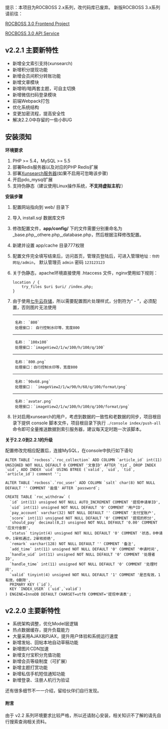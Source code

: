 提示：本项目为ROCBOSS 2.x系列，改代码库已废弃。
新版ROCBOSS 3.x系列请前往：

[ROCBOSS 3.0 Frontend Project](https://github.com/rocboss/rocboss-frontend)

[ROCBOSS 3.0 API Service](https://github.com/rocboss/rocboss-api)

## v2.2.1 主要新特性

- 新增全文索引支持(xunsearch)
- 新增积分提现功能
- 新增会员间积分转账功能
- 新增文章模块
- 新增明/暗两套主题，可自主切换
- 新增微信扫码登录模块
- 前端Webpack打包
- 优化系统结构
- 变更加密流程，提高安全性
- 解决2.2.0中存留的一些小BUG

## 安装须知

**环境要求**

1. PHP >= 5.4，MySQL >= 5.5
2. 部署Redis服务器以及对应的PHP Redis扩展
3. 部署[Xunsearch服务器][0](如果不启用可忽略该步骤)
4. 开启pdo_mysql扩展
5. 支持伪静态（建议使用Linux操作系统，**不支持虚拟主机**!）

**安装步骤**

1. 配置网站指向到 web/ 目录下

2. 导入 install.sql 数据库文件

3. 修改配置文件，**app/config/** 下的文件需要分别重命名为 _base.php,_othere.php,_database.php，然后根据注释修改配置。

4. 新建并设置 app/cache 目录777权限

5. 配置文件完全填写结束后，访问首页，管理员登陆后，可进入管理地址 : `你的网址/admin`， 默认管理员 `admin` 密码 `123123123`

6. 关于伪静态，apache环境直接使用 .htaccess 文件，nginx使用如下规则：
    ```
    location / {
        try_files $uri $uri/ /index.php;
    }
    ```

7. 由于使用[七牛云存储][1]，所以需要配置图片处理样式，分割符为“ - ”，必须配置，否则图片无法使用
    - - -
        名称： `800`
        处理接口： 自行控制水印等，宽度800
    - - -
        名称： `100x100`
        处理接口：`imageView2/1/w/100/h/100/q/100`
    - - -
        名称：`800.png`
        处理接口：自行控制水印等，宽度800
    - - -
        名称：`90x68.png`
        处理接口： `imageView2/1/w/90/h/68/q/100/format/png`
    - - -
        名称：`avatar.png`
        处理接口：`imageView2/1/w/100/h/100/q/100/format/png`

8. 针对启用xunsearch的用户，考虑到数据的一致性和老数据的同步，项目根目录下提供 console 脚本文件，项目根目录下执行 ``` ./console index/push-all ``` 命令即可全量推送数据到索引服务器，建议每天定时跑一次该脚本。


**关于2.2.0到2.2.1的升级**

配置修改完相应配置后，连接MySQL，在console中执行如下语句

```
ALTER TABLE `rocboss`.`roc_collection` ADD COLUMN `article_id` int(11) UNSIGNED NOT NULL DEFAULT 0 COMMENT '文章ID' AFTER `tid`, DROP INDEX `uid`, ADD INDEX `uid` USING BTREE (`valid`, `uid`, `tid`, `article_id`) comment '';
```

```
ALTER TABLE `rocboss`.`roc_user` ADD COLUMN `salt` char(8) NOT NULL DEFAULT '' COMMENT '盐值' AFTER `password`;
```

```
CREATE TABLE `roc_withdraw` (
  `id` int(11) unsigned NOT NULL AUTO_INCREMENT COMMENT '提现申请单ID',
  `uid` int(11) unsigned NOT NULL DEFAULT '0' COMMENT '用户ID',
  `pay_account` varchar(32) NOT NULL DEFAULT '' COMMENT '支付宝账户',
  `score` int(11) unsigned NOT NULL DEFAULT '0' COMMENT '提现的积分',
  `should_pay` decimal(8,2) unsigned NOT NULL DEFAULT '0.00' COMMENT '应支付金额',
  `status` tinyint(4) unsigned NOT NULL DEFAULT '0' COMMENT '状态，0申请中，1审核通过，2审核拒绝',
  `remark` varchar(128) NOT NULL DEFAULT '' COMMENT '备注',
  `add_time` int(11) unsigned NOT NULL DEFAULT '0' COMMENT '申请时间',
  `handle_uid` int(11) unsigned NOT NULL DEFAULT '0' COMMENT '处理者ID',
  `handle_time` int(11) unsigned NOT NULL DEFAULT '0' COMMENT '处理时间',
  `valid` tinyint(4) unsigned NOT NULL DEFAULT '1' COMMENT '是否有效，1有效，0删除',
  PRIMARY KEY (`id`),
  KEY `INDEX_USER` (`uid`,`valid`)
) ENGINE=InnoDB DEFAULT CHARSET=utf8 COMMENT='提现申请表';
```

## v2.2.0 主要新特性

- 系统架构调整，优化Model层逻辑
- 热点数据缓存，提升负载能力
- 大量采用AJAX和PJAX，提升用户体验和系统运行速度
- 新增发帖、回帖本地自动草稿功能
- 新增图片CDN加速
- 新增支付宝积分充值功能
- 新增会员等级制度（可扩展）
- 新增主题打赏功能
- 新增私信手机短信通知功能
- 新增登录、注册人机行为验证

还有很多细节不一一介绍，留给伙伴们自行发现。

#### 附言
由于 v2.2 系列环境要求比较严格，所以还请耐心安装，相关知识不了解的请先自行搜索查询相关资料。

  [0]:http://www.xunsearch.com/
  [1]: https://portal.qiniu.com/signup?code=3lho3ffob4oya
